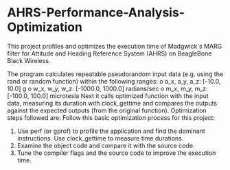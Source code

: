 # AHRS-Performance-Analysis-Optimization
This project profiles and optimizes the execution time of Madgwick's MARG filter  for Attitude and Heading Reference System (AHRS) on BeagleBone Black Wireless.

The program calculates repeatable pseudorandom input data (e.g. using the rand or random function) within the following ranges:
o a_x, a_y, a_z: [-10.0, 10.0] g
o w_x, w_y, w_z: [-1000.0, 1000.0] radians/sec
o m_x, m_y, m_z: [-100.0, 100.0] microtesla
Next it calls  optimized function with the input data, measuring its duration with clock_gettime and compares the outputs against the expected outputs (from the original function).
Optimization steps followed are:
Follow this basic optimization process for this project:
1. Use perf (or gprof) to profile the application and find the dominant instructions. Use clock_gettime to measure time durations.
2. Examine the object code and compare it with the source code.
3. Tune the compiler flags and the source code to improve the execution time.
